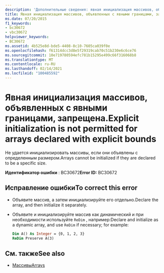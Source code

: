 ```yaml
---
description: 'Дополнительные сведения: явная инициализация массивов, объявленных с явными границами, запрещена'
title: Явная инициализация массивов, объявленных с явными границами, запрещена.
ms.date: 07/20/2015
f1_keywords:
- bc30672
- vbc30672
helpviewer_keywords:
- BC30672
ms.assetid: 4b525e8d-bde5-4408-8c10-7605ca039f0e
ms.openlocfilehash: f61314dcc3d8e5f29319cab70c51b230e6c6ce76
ms.sourcegitcommit: 10e719780594efc781b15295e499c66f316068b8
ms.translationtype: MT
ms.contentlocale: ru-RU
ms.lasthandoff: 02/14/2021
ms.locfileid: "100485592"
---
```

# <a name="explicit-initialization-is-not-permitted-for-arrays-declared-with-explicit-bounds"></a><span data-ttu-id="0e6f8-103">Явная инициализация массивов, объявленных с явными границами, запрещена.</span><span class="sxs-lookup"><span data-stu-id="0e6f8-103">Explicit initialization is not permitted for arrays declared with explicit bounds</span></span>

<span data-ttu-id="0e6f8-104">Не удается инициализировать массивы, если они объявлены с определенным размером.</span><span class="sxs-lookup"><span data-stu-id="0e6f8-104">Arrays cannot be initialized if they are declared to be a specific size.</span></span>

<span data-ttu-id="0e6f8-105">**Идентификатор ошибки** : BC30672</span><span class="sxs-lookup"><span data-stu-id="0e6f8-105">**Error ID:** BC30672</span></span>

## <a name="to-correct-this-error"></a><span data-ttu-id="0e6f8-106">Исправление ошибки</span><span class="sxs-lookup"><span data-stu-id="0e6f8-106">To correct this error</span></span>

- <span data-ttu-id="0e6f8-107">Объявите массив, а затем инициализируйте его отдельно.</span><span class="sxs-lookup"><span data-stu-id="0e6f8-107">Declare the array, and then initialize it separately.</span></span>

- <span data-ttu-id="0e6f8-108">Объявите и инициализируйте массив как динамический и при необходимости используйте `ReDim` , например:</span><span class="sxs-lookup"><span data-stu-id="0e6f8-108">Declare and initialize as a dynamic array, and use `ReDim` if necessary; for example:</span></span>

  ```vb
  Dim A() As Integer = {0, 1, 2, 3}
  ReDim Preserve A(3)
  ```

## <a name="see-also"></a><span data-ttu-id="0e6f8-109">См. также</span><span class="sxs-lookup"><span data-stu-id="0e6f8-109">See also</span></span>

- [<span data-ttu-id="0e6f8-110">Массивы</span><span class="sxs-lookup"><span data-stu-id="0e6f8-110">Arrays</span></span>](../programming-guide/language-features/arrays/index.md)
